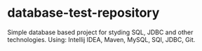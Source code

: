 # database-test-repository
Simple database based project for styding SQL, JDBC and other technologies.
Using: 
Intellij IDEA,
Maven,
MySQL,
SQl,
JDBC,
Git.
